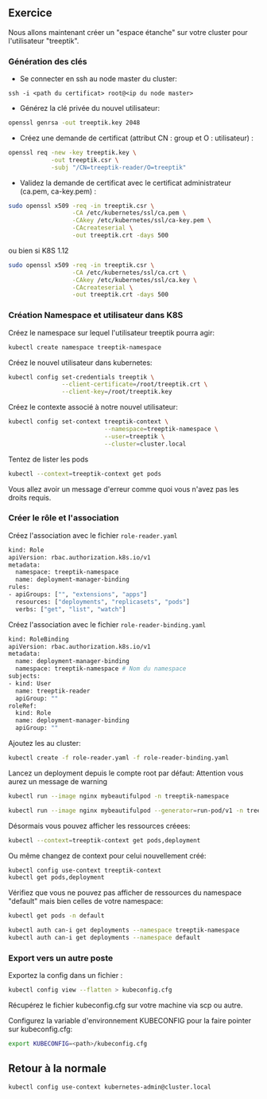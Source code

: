 ## Exercice

Nous allons maintenant créer un "espace étanche" sur votre cluster pour l'utilisateur "treeptik". 

### Génération des clés

- Se connecter en ssh au node master du cluster:
~~~
ssh -i <path du certificat> root@<ip du node master>
~~~

- Générez la clé privée du nouvel utilisateur:
~~~bash
openssl genrsa -out treeptik.key 2048
~~~

- Créez une demande de certificat (attribut CN : group et O : utilisateur) :
~~~bash
openssl req -new -key treeptik.key \
            -out treeptik.csr \
            -subj "/CN=treeptik-reader/O=treeptik"
~~~


- Validez la demande de certificat avec le certificat administrateur (ca.pem, ca-key.pem) :
~~~bash
sudo openssl x509 -req -in treeptik.csr \
                  -CA /etc/kubernetes/ssl/ca.pem \
                  -CAkey /etc/kubernetes/ssl/ca-key.pem \
                  -CAcreateserial \
                  -out treeptik.crt -days 500
~~~

ou bien si K8S 1.12

~~~bash
sudo openssl x509 -req -in treeptik.csr \
                  -CA /etc/kubernetes/ssl/ca.crt \
                  -CAkey /etc/kubernetes/ssl/ca.key \
                  -CAcreateserial \
                  -out treeptik.crt -days 500
~~~


### Création Namespace et utilisateur dans K8S

Créez le namespace sur lequel l'utilisateur treeptik pourra agir:
~~~bash
kubectl create namespace treeptik-namespace
~~~

Créez le nouvel utilisateur dans kubernetes:
~~~bash
kubectl config set-credentials treeptik \
               --client-certificate=/root/treeptik.crt \
               --client-key=/root/treeptik.key
~~~

Créez le contexte associé à notre nouvel utilisateur:
~~~bash
kubectl config set-context treeptik-context \
                           --namespace=treeptik-namespace \
                           --user=treeptik \
                           --cluster=cluster.local
~~~

Tentez de lister les pods 
~~~bash
kubectl --context=treeptik-context get pods
~~~

Vous allez avoir un message d'erreur comme quoi vous n'avez pas les droits requis.

### Créer le rôle et l'association

Créez l'association avec le fichier `role-reader.yaml`

~~~bash
kind: Role
apiVersion: rbac.authorization.k8s.io/v1
metadata:
  namespace: treeptik-namespace
  name: deployment-manager-binding
rules:
- apiGroups: ["", "extensions", "apps"]
  resources: ["deployments", "replicasets", "pods"]
  verbs: ["get", "list", "watch"]
~~~

Créez l'association avec le fichier `role-reader-binding.yaml`

~~~bash
kind: RoleBinding
apiVersion: rbac.authorization.k8s.io/v1
metadata:
  name: deployment-manager-binding
  namespace: treeptik-namespace # Nom du namespace
subjects:
- kind: User
  name: treeptik-reader
  apiGroup: ""
roleRef:
  kind: Role 
  name: deployment-manager-binding
  apiGroup: ""
~~~

Ajoutez les au cluster:
~~~bash
kubectl create -f role-reader.yaml -f role-reader-binding.yaml
~~~

Lancez un deployment depuis le compte root par défaut:
Attention vous aurez un message de warning
~~~bash
kubectl run --image nginx mybeautifulpod -n treeptik-namespace
~~~

~~~bash
kubectl run --image nginx mybeautifulpod --generator=run-pod/v1 -n treeptik-namespace
~~~

Désormais vous pouvez afficher les ressources créees:
~~~bash
kubectl --context=treeptik-context get pods,deployment
~~~

Ou même changez de context pour celui nouvellement créé:
~~~bash
kubectl config use-context treeptik-context
kubectl get pods,deployment
~~~

Vérifiez que vous ne pouvez pas afficher de ressources du namespace "default" mais bien celles de votre namespace:
~~~bash
kubectl get pods -n default

kubectl auth can-i get deployments --namespace treeptik-namespace
kubectl auth can-i get deployments --namespace default
~~~

### Export vers un autre poste

Exportez la config dans un fichier :
~~~bash
kubectl config view --flatten > kubeconfig.cfg
~~~

Récupérez le fichier kubeconfig.cfg sur votre machine via scp ou autre.

Configurez la variable d'environnement KUBECONFIG pour la faire pointer sur kubeconfig.cfg: 
~~~bash
export KUBECONFIG=<path>/kubeconfig.cfg
~~~

## Retour à la normale

```
kubectl config use-context kubernetes-admin@cluster.local
```

